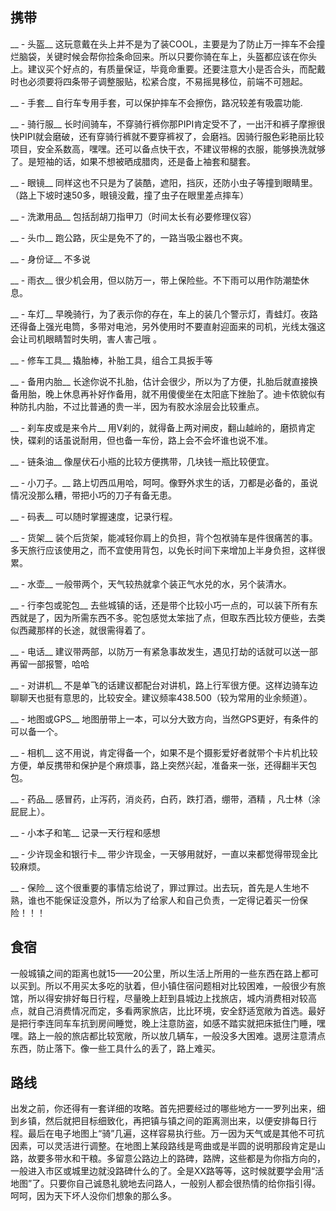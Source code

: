 ## 携带
__ - 头盔__
这玩意戴在头上并不是为了装COOL，主要是为了防止万一摔车不会撞烂脑袋，关键时候会帮你捡条命回来。所以只要你骑在车上，头盔都应该在你头上。建议买个好点的，有质量保证，毕竟命重要。还要注意大小是否合头，而配戴时也必须要将四条带子调整服贴，松紧合度，不易摇晃移位，前端不可翘起。

__ - 手套__
自行车专用手套，可以保护摔车不会擦伤，路况较差有吸震功能.

__ - 骑行服__
长时间骑车，不穿骑行裤你那PIPI肯定受不了，一出汗和裤子摩擦很快PIPI就会磨破，还有穿骑行裤就不要穿裤衩了，会磨裆。因骑行服色彩艳丽比较项目，安全系数高，嘿嘿。还可以备点快干衣，不建议带棉的衣服，能够换洗就够了。是短袖的话，如果不想被晒成腊肉，还是备上袖套和腿套。

__ - 眼镜__
同样这也不只是为了装酷，遮阳，挡灰，还防小虫子等撞到眼睛里。（路上下坡时速50多，眼镜没戴，撞了虫子在眼里差点摔车）

__ - 洗漱用品__
包括刮胡刀指甲刀（时间太长有必要修理仪容）

__ - 头巾__
跑公路，灰尘是免不了的，一路当吸尘器也不爽。


__ - 身份证__
不多说

__ - 雨衣__
很少机会用，但以防万一，带上保险些。不下雨可以用作防潮垫休息。

__ - 车灯__
早晚骑行，为了表示你的存在，车上的装几个警示灯，青蛙灯。夜路还得备上强光电筒，多带对电池，另外使用时不要直射迎面来的司机，光线太强这会让司机眼睛暂时失明，害人害己哦 。

__ - 修车工具__
撬胎棒，补胎工具，组合工具扳手等

__ - 备用内胎__
长途你说不扎胎，估计会很少，所以为了方便，扎胎后就直接换备用胎，晚上休息再补好作备用，就不用傻傻坐在太阳底下挫胎了。迪卡侬貌似有种防扎内胎，不过比普通的贵一半，因为有胶水涂层会比较重点。

__ - 刹车皮或是来令片__
用V刹的，就得备上两对闸皮，翻山越岭的，磨损肯定快，碟刹的话虽说耐用，但也备一车份，路上会不会坏谁也说不准。

__ - 链条油__
像屋伏石小瓶的比较方便携带，几块钱一瓶比较便宜。

__ - 小刀子。__
路上切西瓜用哈，呵呵。像野外求生的话，刀都是必备的，虽说情况没那么糟，带把小巧的刀子有备无患。

__ - 码表__
可以随时掌握速度，记录行程。

__ - 货架__
装个后货架，能减轻你肩上的负担，背个包袱骑车是件很痛苦的事。多天旅行应该使用之，而不宜使用背包，以免长时间下来增加上半身负担，这样很累。

__ - 水壶__
一般带两个，天气较热就拿个装正气水兑的水，另个装清水。

__ - 行李包或驼包__
去些城镇的话，还是带个比较小巧一点的，可以装下所有东西就是了，因为所需东西不多。驼包感觉太笨拙了点，但取东西比较方便些，去类似西藏那样的长途，就很需得着了。

__ - 电话__
建议带两部，以防万一有紧急事故发生，遇见打劫的话就可以送一部再留一部报警，哈哈

__ - 对讲机__
不是单飞的话建议都配台对讲机，路上行军很方便。这样边骑车边聊聊天也挺有意思的，比较安全。建议频率438.500（较为常用的业余频道）。

__ - 地图或GPS__
地图册带上一本，可以分大致方向，当然GPS更好，有条件的可以备一个。

__ - 相机__
这不用说，肯定得备一个，如果不是个摄影爱好者就带个卡片机比较方便，单反携带和保护是个麻烦事，路上突然兴起，准备来一张，还得翻半天包包。

__ - 药品__
感冒药，止泻药，消炎药，白药，跌打酒，绷带，酒精  ，凡士林（涂屁屁上）。

__ - 小本子和笔__
记录一天行程和感想

__ - 少许现金和银行卡__
带少许现金，一天够用就好，一直以来都觉得带现金比较麻烦。

__ - 保险__
这个很重要的事情忘给说了，罪过罪过。出去玩，首先是人生地不熟，谁也不能保证没意外，所以为了给家人和自己负责，一定得记着买一份保险！！！




## 食宿

一般城镇之间的距离也就15——20公里，所以生活上所用的一些东西在路上都可以买到。所以不用买太多吃的驮着，但小镇住宿问题相对比较困难，一般很少有旅馆，所以得安排好每日行程，尽量晚上赶到县城边上找旅店，城内消费相对较高点，就自己消费情况而定，多看两家旅店，比比环境，安全舒适宽敞为首选。最好是把行李连同车车抗到房间睡觉，晚上注意防盗，如感不踏实就把床抵住门睡，嘿嘿。路上一般的旅店都比较宽敞，所以放几辆车，一般没多大困难。退房注意清点东西，防止落下。像一些工具什么的丢了，路上难买。

## 路线
出发之前，你还得有一套详细的攻略。首先把要经过的哪些地方一一罗列出来，细到乡镇，然后就把目标细致化，再把镇与镇之间的距离测出来，以便安排每日行程。最后在电子地图上“骑”几遍，这样容易执行些。万一因为天气或是其他不可抗因素，可以灵活进行调整。在地图上某段路线是弯曲或是半圆的说明那段肯定是山路，故要多带水和干粮。多留意公路边上的路碑，路牌，这些都是为你指方向的，一般进入市区或城里边就没路碑什么的了。全是XX路等等，这时候就要学会用“活地图”了。只要你自己诚恳礼貌地去问路人，一般别人都会很热情的给你指引得。呵呵，因为天下坏人没你们想象的那么多。